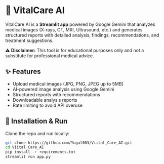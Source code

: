 # 🏥 VitalCare AI

VitalCare AI is a **Streamlit app** powered by Google Gemini that analyzes medical images (X-rays, CT, MRI, Ultrasound, etc.) and generates structured reports with detailed analysis, findings, recommendations, and treatment suggestions.  

⚠️ **Disclaimer:** This tool is for educational purposes only and not a substitute for professional medical advice.

## ✨ Features
- Upload medical images (JPG, PNG, JPEG up to 5MB)
- AI-powered image analysis using Google Gemini
- Structured reports with recommendations
- Downloadable analysis reports
- Rate limiting to avoid API overuse

## 🚀 Installation & Run
Clone the repo and run locally:
```bash
git clone https://github.com/Yugal003/Viital_Care_AI.git
cd Viital_Care_AI
pip install -r requirements.txt
streamlit run app.py
